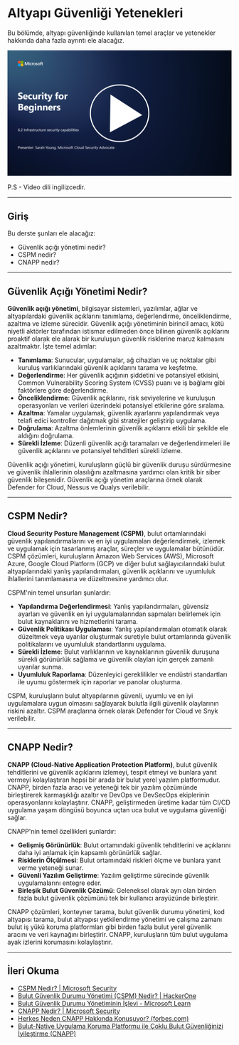 # Altyapı Güvenliği Yetenekleri

Bu bölümde, altyapı güvenliğinde kullanılan temel araçlar ve yetenekler hakkında daha fazla ayrıntı ele alacağız.

[![Videoyu İzle](images/6-2_placeholder.png)](https://learn-video.azurefd.net/vod/player?id=cc87bbae-0fea-4899-9f09-868724719b96)

P.S - Video dili ingilizcedir.

---

## Giriş

Bu derste şunları ele alacağız:

- Güvenlik açığı yönetimi nedir?  
- CSPM nedir?  
- CNAPP nedir?  

---

## Güvenlik Açığı Yönetimi Nedir?

**Güvenlik açığı yönetimi**, bilgisayar sistemleri, yazılımlar, ağlar ve altyapılardaki güvenlik açıklarını tanımlama, değerlendirme, önceliklendirme, azaltma ve izleme sürecidir. Güvenlik açığı yönetiminin birincil amacı, kötü niyetli aktörler tarafından istismar edilmeden önce bilinen güvenlik açıklarını proaktif olarak ele alarak bir kuruluşun güvenlik risklerine maruz kalmasını azaltmaktır. İşte temel adımlar:

- **Tanımlama**: Sunucular, uygulamalar, ağ cihazları ve uç noktalar gibi kuruluş varlıklarındaki güvenlik açıklarını tarama ve keşfetme.  
- **Değerlendirme**: Her güvenlik açığının şiddetini ve potansiyel etkisini, Common Vulnerability Scoring System (CVSS) puanı ve iş bağlamı gibi faktörlere göre değerlendirme.  
- **Önceliklendirme**: Güvenlik açıklarını, risk seviyelerine ve kuruluşun operasyonları ve verileri üzerindeki potansiyel etkilerine göre sıralama.  
- **Azaltma**: Yamalar uygulamak, güvenlik ayarlarını yapılandırmak veya telafi edici kontroller dağıtmak gibi stratejiler geliştirip uygulama.  
- **Doğrulama**: Azaltma önlemlerinin güvenlik açıklarını etkili bir şekilde ele aldığını doğrulama.  
- **Sürekli İzleme**: Düzenli güvenlik açığı taramaları ve değerlendirmeleri ile güvenlik açıklarını ve potansiyel tehditleri sürekli izleme.  

Güvenlik açığı yönetimi, kuruluşların güçlü bir güvenlik duruşu sürdürmesine ve güvenlik ihlallerinin olasılığını azaltmasına yardımcı olan kritik bir siber güvenlik bileşenidir. Güvenlik açığı yönetim araçlarına örnek olarak Defender for Cloud, Nessus ve Qualys verilebilir.

---

## CSPM Nedir?

**Cloud Security Posture Management (CSPM)**, bulut ortamlarındaki güvenlik yapılandırmalarını ve en iyi uygulamaları değerlendirmek, izlemek ve uygulamak için tasarlanmış araçlar, süreçler ve uygulamalar bütünüdür. CSPM çözümleri, kuruluşların Amazon Web Services (AWS), Microsoft Azure, Google Cloud Platform (GCP) ve diğer bulut sağlayıcılarındaki bulut altyapılarındaki yanlış yapılandırmaları, güvenlik açıklarını ve uyumluluk ihlallerini tanımlamasına ve düzeltmesine yardımcı olur.

CSPM'nin temel unsurları şunlardır:

- **Yapılandırma Değerlendirmesi**: Yanlış yapılandırmaları, güvensiz ayarları ve güvenlik en iyi uygulamalarından sapmaları belirlemek için bulut kaynaklarını ve hizmetlerini tarama.  
- **Güvenlik Politikası Uygulaması**: Yanlış yapılandırmaları otomatik olarak düzeltmek veya uyarılar oluşturmak suretiyle bulut ortamlarında güvenlik politikalarını ve uyumluluk standartlarını uygulama.  
- **Sürekli İzleme**: Bulut varlıklarının ve kaynaklarının güvenlik duruşuna sürekli görünürlük sağlama ve güvenlik olayları için gerçek zamanlı uyarılar sunma.  
- **Uyumluluk Raporlama**: Düzenleyici gereklilikler ve endüstri standartları ile uyumu göstermek için raporlar ve panolar oluşturma.  

CSPM, kuruluşların bulut altyapılarının güvenli, uyumlu ve en iyi uygulamalara uygun olmasını sağlayarak bulutla ilgili güvenlik olaylarının riskini azaltır. CSPM araçlarına örnek olarak Defender for Cloud ve Snyk verilebilir.

---

## CNAPP Nedir?

**CNAPP (Cloud-Native Application Protection Platform)**, bulut güvenlik tehditlerini ve güvenlik açıklarını izlemeyi, tespit etmeyi ve bunlara yanıt vermeyi kolaylaştıran hepsi bir arada bir bulut yerel yazılım platformudur. CNAPP, birden fazla aracı ve yeteneği tek bir yazılım çözümünde birleştirerek karmaşıklığı azaltır ve DevOps ve DevSecOps ekiplerinin operasyonlarını kolaylaştırır. CNAPP, geliştirmeden üretime kadar tüm CI/CD uygulama yaşam döngüsü boyunca uçtan uca bulut ve uygulama güvenliği sağlar.

CNAPP'nin temel özellikleri şunlardır:

- **Gelişmiş Görünürlük**: Bulut ortamındaki güvenlik tehditlerini ve açıklarını daha iyi anlamak için kapsamlı görünürlük sağlar.  
- **Risklerin Ölçülmesi**: Bulut ortamındaki riskleri ölçme ve bunlara yanıt verme yeteneği sunar.  
- **Güvenli Yazılım Geliştirme**: Yazılım geliştirme sürecinde güvenlik uygulamalarını entegre eder.  
- **Birleşik Bulut Güvenlik Çözümü**: Geleneksel olarak ayrı olan birden fazla bulut güvenlik çözümünü tek bir kullanıcı arayüzünde birleştirir.  

CNAPP çözümleri, konteyner tarama, bulut güvenlik durumu yönetimi, kod altyapısı tarama, bulut altyapısı yetkilendirme yönetimi ve çalışma zamanı bulut iş yükü koruma platformları gibi birden fazla bulut yerel güvenlik aracını ve veri kaynağını birleştirir. CNAPP, kuruluşların tüm bulut uygulama ayak izlerini korumasını kolaylaştırır.

---

## İleri Okuma

- [CSPM Nedir? | Microsoft Security](https://www.microsoft.com/security/business/security-101/what-is-cspm?WT.mc_id=academic-96948-sayoung)  
- [Bulut Güvenlik Durumu Yönetimi (CSPM) Nedir? | HackerOne](https://www.hackerone.com/knowledge-center/what-cloud-security-posture-management)  
- [Bulut Güvenlik Durumu Yönetiminin İşlevi - Microsoft Learn](https://learn.microsoft.com/azure/cloud-adoption-framework/organize/cloud-security-posture-management?WT.mc_id=academic-96948-sayoung)  
- [CNAPP Nedir? | Microsoft Security](https://www.microsoft.com/security/business/security-101/what-is-cnapp?WT.mc_id=academic-96948-sayoung)  
- [Herkes Neden CNAPP Hakkında Konuşuyor? (forbes.com)](https://www.forbes.com/sites/forbestechcouncil/2021/12/10/why-everyone-is-talking-about-cnapp/?sh=567275ca1549)  
- [Bulut-Native Uygulama Koruma Platformu ile Çoklu Bulut Güvenliğinizi İyileştirme (CNAPP)](https://www.youtube.com/watch?v=5w42kQ_QjZg&t=212s)
